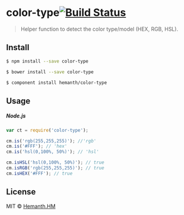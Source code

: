 # color-type[![Build Status](https://travis-ci.org/hemanth/is-keyword.svg?branch=master)](https://travis-ci.org/hemanth/color-type)

> Helper function to detect the color type/model (HEX, RGB, HSL).

## Install

```sh
$ npm install --save color-type
```

```sh
$ bower install --save color-type
```

```sh
$ component install hemanth/color-type
```


## Usage

##### Node.js

```js
var ct = require('color-type');

cm.is('rgb(255,255,255)'); //'rgb'
cm.is('#FFF'); // 'hex'
cm.is('hsl(0,100%, 50%)'); // 'hsl'

cm.isHSL('hsl(0,100%, 50%)'); // true
cm.isRGB('rgb(255,255,255)'); // true
cm.isHEX('#FFF'); // true

```

## License

MIT © [Hemanth.HM](http://h3manth.com)
